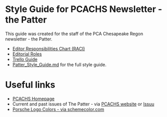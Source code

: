 # Style Guide for PCACHS Newsletter - the Patter

This guide was created for the staff of the PCA Chesapeake Regon newsletter - the Patter.

- [Editor Responsibilities Chart (RACI)](Editor%20RACI.md)
- [Editorial Roles](Editorial%20Roles.md)
- [Trello Guide](Trello.md)
- [Patter_Style_Guide.md](Patter_Style_Guide.md) for the full style guide.

# Useful links

- [PCACHS Homepage](https://pcachs.org/)
- Current and past issues of The Patter - via [PCACHS website](https://pcachs.org/monthly-news/) or [Issuu](https://issuu.com/pcachs)
- [Porsche Logo Colors - via schemecolor.com](https://www.schemecolor.com/porsche-logo-colors.php)